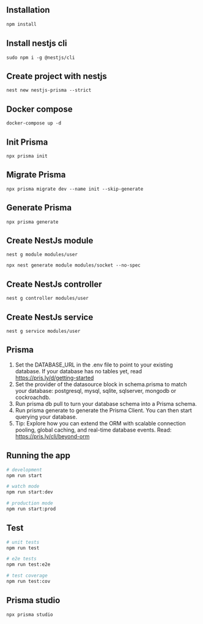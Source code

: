 ## Installation

```bash
npm install
```

## Install nestjs cli

```
sudo npm i -g @nestjs/cli
```

## Create project with nestjs

```
nest new nestjs-prisma --strict
```

## Docker compose

```
docker-compose up -d
```

## Init Prisma

```
npx prisma init
```

## Migrate Prisma

```
npx prisma migrate dev --name init --skip-generate
```

## Generate Prisma

```
npx prisma generate
```

## Create NestJs module

```
nest g module modules/user
```

```
npx nest generate module modules/socket --no-spec
```

## Create NestJs controller

```
nest g controller modules/user
```

## Create NestJs service

```
nest g service modules/user
```

## Prisma

1. Set the DATABASE_URL in the .env file to point to your existing database. If your database has no tables yet,
   read https://pris.ly/d/getting-started
2. Set the provider of the datasource block in schema.prisma to match your database: postgresql, mysql, sqlite,
   sqlserver, mongodb or cockroachdb.
3. Run prisma db pull to turn your database schema into a Prisma schema.
4. Run prisma generate to generate the Prisma Client. You can then start querying your database.
5. Tip: Explore how you can extend the ORM with scalable connection pooling, global caching, and real-time database
   events. Read: https://pris.ly/cli/beyond-orm

## Running the app

```bash
# development
npm run start

# watch mode
npm run start:dev

# production mode
npm run start:prod
```

## Test

```bash
# unit tests
npm run test

# e2e tests
npm run test:e2e

# test coverage
npm run test:cov
```

## Prisma studio

```
npx prisma studio
```
